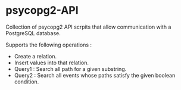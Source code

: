 # psycopg2-API
Collection of psycopg2 API scrpits that allow communication with a PostgreSQL database.

Supports the following operations :
  * Create a relation.
  * Insert values into that relation.
  * Query1 : Search all path for a given substring.
  * Query2 : Search all events whose paths satisfy the given boolean condition.


